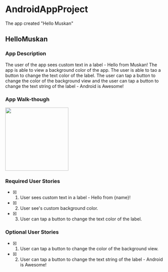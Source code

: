 # AndroidAppProject
The app created "Hello Muskan"
## HelloMuskan

### App Description
The user of the app sees custom text in a label - Hello from Muskan!
The app is able to view a background color of the app. The user is able to tao a button to change the text color of the label. The user can tap a button to change the color of the background view and the user can tap a button to change the text string of the label - Android is Awesome! 


### App Walk-though 
<img src="http://g.recordit.co/WcE6Xy2HFb.gif" width=200><br>


### Required User Stories
- [x] 1. User sees custom text in a label - Hello from {name}!
- [x] 2. User see's custom background color.
- [x] 3. User can tap a button to change the text color of the label.

### Optional User Stories
- [x] 1. User can tap a button to change the color of the background view.  
- [x] 2. User can tap a button to change the text string of the label - Android is Awesome!  
